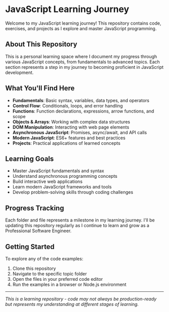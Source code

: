 # JavaScript Learning Journey

Welcome to my JavaScript learning journey! This repository contains code, exercises, and projects as I explore and master JavaScript programming.

## About This Repository

This is a personal learning space where I document my progress through various JavaScript concepts, from fundamentals to advanced topics. Each section represents a step in my journey to becoming proficient in JavaScript development.

## What You'll Find Here

- **Fundamentals**: Basic syntax, variables, data types, and operators
- **Control Flow**: Conditionals, loops, and error handling
- **Functions**: Function declarations, expressions, arrow functions, and scope
- **Objects & Arrays**: Working with complex data structures
- **DOM Manipulation**: Interacting with web page elements
- **Asynchronous JavaScript**: Promises, async/await, and API calls
- **Modern JavaScript**: ES6+ features and best practices
- **Projects**: Practical applications of learned concepts

## Learning Goals

- Master JavaScript fundamentals and syntax
- Understand asynchronous programming concepts
- Build interactive web applications
- Learn modern JavaScript frameworks and tools
- Develop problem-solving skills through coding challenges

## Progress Tracking

Each folder and file represents a milestone in my learning journey. I'll be updating this repository regularly as I continue to learn and grow as a Professional Software Engineer.

## Getting Started

To explore any of the code examples:

1. Clone this repository
2. Navigate to the specific topic folder
3. Open the files in your preferred code editor
4. Run the examples in a browser or Node.js environment

---

*This is a learning repository - code may not always be production-ready but represents my understanding at different stages of learning.*
